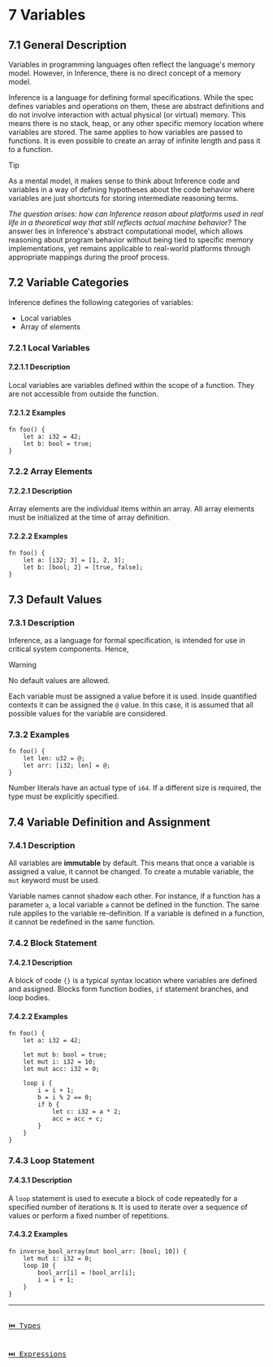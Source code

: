 # 7 Variables

## 7.1 General Description

Variables in programming languages often reflect the language's memory model. However, in Inference, there is no direct concept of a memory model.

Inference is a language for defining formal specifications. While the spec defines variables and operations on them, these are abstract definitions and do not involve interaction with actual physical (or virtual) memory. This means there is no stack, heap, or any other specific memory location where variables are stored. The same applies to how variables are passed to functions. It is even possible to create an array of infinite length and pass it to a function.

>[!TIP]
>As a mental model, it makes sense to think about Inference code and variables in a way of defining hypotheses about the code behavior where variables are just shortcuts for storing intermediate reasoning terms.

*The question arises: how can Inference reason about platforms used in real life in a theoretical way that still reflects actual machine behavior?* The answer lies in Inference's abstract computational model, which allows reasoning about program behavior without being tied to specific memory implementations, yet remains applicable to real-world platforms through appropriate mappings during the proof process.

## 7.2 Variable Categories

Inference defines the following categories of variables:

- Local variables
- Array of elements

### 7.2.1 Local Variables

#### 7.2.1.1 Description

Local variables are variables defined within the scope of a function. They are not accessible from outside the function.

#### 7.2.1.2 Examples

```inference
fn foo() {
    let a: i32 = 42;
    let b: bool = true;
}
```

### 7.2.2 Array Elements

#### 7.2.2.1 Description

Array elements are the individual items within an array. All array elements must be initialized at the time of array definition.

#### 7.2.2.2 Examples

```inference
fn foo() {
    let a: [i32; 3] = [1, 2, 3];
    let b: [bool; 2] = [true, false];
}
```

## 7.3 Default Values

### 7.3.1 Description

Inference, as a language for formal specification, is intended for use in critical system components. Hence,

> [!WARNING]
> No default values are allowed.

Each variable must be assigned a value before it is used. Inside quantified contexts it can be assigned the `@` value. In this case, it is assumed that all possible values for the variable are considered.

### 7.3.2 Examples

```inference
fn foo() {
    let len: u32 = @;
    let arr: [i32; len] = @;
}
```

Number literals have an actual type of `i64`. If a different size is required, the type must be explicitly specified.

## 7.4 Variable Definition and Assignment

### 7.4.1 Description

All variables are **immutable** by default. This means that once a variable is assigned a value, it cannot be changed. To create a mutable variable, the `mut` keyword must be used.

Variable names cannot shadow each other. For instance, if a function has a parameter `a`, a local variable `a` cannot be defined in the function. The same rule applies to the variable re-definition. If a variable is defined in a function, it cannot be redefined in the same function.

### 7.4.2 Block Statement

#### 7.4.2.1 Description

A block of code `{}` is a typical syntax location where variables are defined and assigned. Blocks form function bodies, `if` statement branches, and loop bodies.

#### 7.4.2.2 Examples

```inference
fn foo() {
    let a: i32 = 42;

    let mut b: bool = true;
    let mut i: i32 = 10;
    let mut acc: i32 = 0; 

    loop i {
        i = i + 1;
        b = i % 2 == 0;
        if b {        
            let c: i32 = a * 2;
            acc = acc + c;
        }
    }
}
```

### 7.4.3 Loop Statement

#### 7.4.3.1 Description

A `loop` statement is used to execute a block of code repeatedly for a specified number of iterations `N`. It is used to iterate over a sequence of values or perform a fixed number of repetitions.

#### 7.4.3.2 Examples

```inference
fn inverse_bool_array(mut bool_arr: [bool; 10]) {
    let mut i: i32 = 0;
    loop 10 {
        bool_arr[i] = !bool_arr[i];
        i = i + 1;
    }
}
```

---

[<kbd><br>⏮️ Types<br><br></kbd>](./types.md)
[<kbd><br>⏭️ Expressions<br><br></kbd>](./expressions.md)
